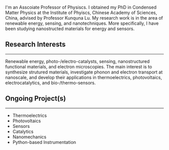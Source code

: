 I'm an Asscoiate Professor of Physiscs.  I obtained my PhD in Condensed Matter Physics at the Institute of Phyiscs, Chinese Academy of Sciences, China, advised by Professor Kunquna Lu.  My research work is in the area of renewable energy, sensing, and nanotechniques.  More specifically, I have been studying nanostructed materials for energy and sensors.  


## Research Interests
------
Renewable energy, photo-/electro-catalysts, sensing, nanostructured functional materials, and electron microscopies.  The main interest is to synthesize strutured materials, investigate phonon and electron transport at nanoscale, and develop their applications in thermoelectrics, photovoltaics, electrocatalytics, and bio-/thermo-sensors.


## Ongoing Project(s)
------
* Thermoelectrics
* Photovoltaics
* Sensors
* Catalytics
* Nanomechanics
* Python-based Instrumentation


